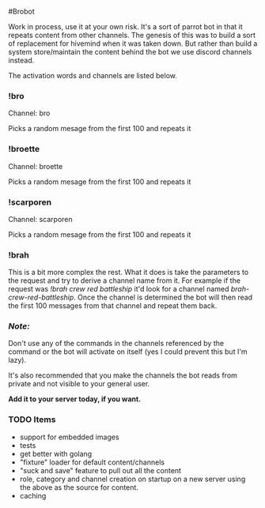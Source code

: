 #Brobot

Work in process, use it at your own risk.  It's a sort of parrot bot in that it 
repeats content from other channels.  The genesis of this was to build a sort of 
replacement for hivemind when it was taken down.  But rather than build a system 
store/maintain the content behind the bot we use discord channels instead.

The activation words and channels are listed below.  

### !bro
Channel: bro

Picks a random mesage from the first 100 and repeats it

### !broette
Channel: broette

Picks a random mesage from the first 100 and repeats it

### !scarporen
Channel: scarporen

Picks a random mesage from the first 100 and repeats it

### !brah
This is a bit more complex the rest.  What it does is take the parameters to 
the request and try to derive a channel name from it.  For example if the 
request was *!brah crew red battleship* it'd look for a channel named 
*brah-crew-red-battleship*.  Once the channel is determined the bot will then
read the first 100 messages from that channel and repeat them back.

### ***Note:***
Don't use any of the commands in the channels referenced by the command or 
the bot will activate on itself (yes I could prevent this but I'm lazy).  

It's also recommended that you make the channels the bot reads from private 
and not visible to your general user.

**Add it to your server today, if you want.**

### TODO Items

- support for embedded images
- tests
- get better with golang
- "fixture" loader for default content/channels
- "suck and save" feature to pull out all the content
- role, category and channel creation on startup on a new server using the above as the source for content.
- caching



